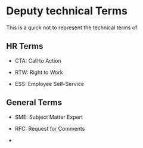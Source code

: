 # Deputy technical Terms

This is a quick not to represent the technical terms of 

## HR Terms

- CTA: Call to Action

- RTW: Right to Work

- ESS: Employee Self-Service


## General Terms

- SME: Subject Matter Expert

- RFC: Request for Comments

- 
